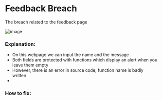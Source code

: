 # Feedback Breach
The breach related to the feedback page

![image](https://user-images.githubusercontent.com/36443074/145081193-523ef1a7-a327-459f-97f7-99f7333ed272.png)



### Explanation:
- On this webpage we can input the name and the message
- Both fields are protected with functions which display an alert when you leave them empty
- However, there is an error in source code, function name is badly written
- 


### How to fix:

